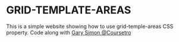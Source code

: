 # GRID-TEMPLATE-AREAS
This is a simple website showing how to use grid-temple-areas CSS property. 
Code along with [Gary Simon @Coursetro](https://www.youtube.com/watch?v=qTGbWfEEnKI)